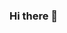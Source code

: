 ### Hi there 👋

<!--
**Geeth-Jayawardena/Geeth-Jayawardena** is a ✨ _special_ ✨ repository because its `README.md` (this file) appears on your GitHub profile.

Here are some ideas to get you started:

# 💫 About Me:
🔭 I'm Geeth Jayawardena, a third-year undergraduate student at the University of Westminster London, UK affiliated with the Informatics Institute of Technology (IIT).<br>👯 I’m looking to collaborate on software development projects.<br>🌱 I’m currently learning Python.<br>⚡ Fun fact: Write a code.


## 🌐 Socials:
[![Discord](https://img.shields.io/badge/Discord-%237289DA.svg?logo=discord&logoColor=white)](https://discord.gg/kavishkageeth#0262) [![Facebook](https://img.shields.io/badge/Facebook-%231877F2.svg?logo=Facebook&logoColor=white)](https://facebook.com/kavishka.geeth.5) [![Instagram](https://img.shields.io/badge/Instagram-%23E4405F.svg?logo=Instagram&logoColor=white)](https://instagram.com/kavishka_geeth) [![LinkedIn](https://img.shields.io/badge/LinkedIn-%230077B5.svg?logo=linkedin&logoColor=white)](https://linkedin.com/in/www.linkedin.com/in/kavishka-geeth-6a3b74222) [![Twitter](https://img.shields.io/badge/Twitter-%231DA1F2.svg?logo=Twitter&logoColor=white)](https://twitter.com/@KavishkaGeeth) 

# 💻 Tech Stack:
![C#](https://img.shields.io/badge/c%23-%23239120.svg?style=for-the-badge&logo=c-sharp&logoColor=white) ![CSS3](https://img.shields.io/badge/css3-%231572B6.svg?style=for-the-badge&logo=css3&logoColor=white) ![HTML5](https://img.shields.io/badge/html5-%23E34F26.svg?style=for-the-badge&logo=html5&logoColor=white) ![Java](https://img.shields.io/badge/java-%23ED8B00.svg?style=for-the-badge&logo=java&logoColor=white) ![JavaScript](https://img.shields.io/badge/javascript-%23323330.svg?style=for-the-badge&logo=javascript&logoColor=%23F7DF1E) ![Python](https://img.shields.io/badge/python-3670A0?style=for-the-badge&logo=python&logoColor=ffdd54) ![PHP](https://img.shields.io/badge/php-%23777BB4.svg?style=for-the-badge&logo=php&logoColor=white) ![Azure](https://img.shields.io/badge/azure-%230072C6.svg?style=for-the-badge&logo=azure-devops&logoColor=white) ![Google Cloud](https://img.shields.io/badge/Google%20Cloud-%234285F4.svg?style=for-the-badge&logo=google-cloud&logoColor=white) ![Bootstrap](https://img.shields.io/badge/bootstrap-%23563D7C.svg?style=for-the-badge&logo=bootstrap&logoColor=white) ![NodeJS](https://img.shields.io/badge/node.js-6DA55F?style=for-the-badge&logo=node.js&logoColor=white) ![React](https://img.shields.io/badge/react-%2320232a.svg?style=for-the-badge&logo=react&logoColor=%2361DAFB) ![Apache](https://img.shields.io/badge/apache-%23D42029.svg?style=for-the-badge&logo=apache&logoColor=white) ![MySQL](https://img.shields.io/badge/mysql-%2300f.svg?style=for-the-badge&logo=mysql&logoColor=white) ![MongoDB](https://img.shields.io/badge/MongoDB-%234ea94b.svg?style=for-the-badge&logo=mongodb&logoColor=white) ![Pandas](https://img.shields.io/badge/pandas-%23150458.svg?style=for-the-badge&logo=pandas&logoColor=white) ![NumPy](https://img.shields.io/badge/numpy-%23013243.svg?style=for-the-badge&logo=numpy&logoColor=white) ![LINUX](https://img.shields.io/badge/Linux-FCC624?style=for-the-badge&logo=linux&logoColor=black) ![Arduino](https://img.shields.io/badge/-Arduino-00979D?style=for-the-badge&logo=Arduino&logoColor=white)
# 📊 GitHub Stats:
![](https://github-readme-stats.vercel.app/api?username=Geeth-Jayawardena&theme=dark&hide_border=true&include_all_commits=false&count_private=true)<br/>
![](https://github-readme-streak-stats.herokuapp.com/?user=Geeth-Jayawardena&theme=dark&hide_border=true)<br/>
![](https://github-readme-stats.vercel.app/api/top-langs/?username=Geeth-Jayawardena&theme=dark&hide_border=true&include_all_commits=false&count_private=true&layout=compact)

## 🏆 GitHub Trophies
![](https://github-profile-trophy.vercel.app/?username=Geeth-Jayawardena&theme=radical&no-frame=true&no-bg=false&margin-w=4)

## 🐦 Latest Tweet
[![](https://gtce.itsvg.in/api?username=@KavishkaGeeth)](https://github.com/VishwaGauravIn/github-twitter-card-embed)

---
[![](https://visitcount.itsvg.in/api?id=Geeth-Jayawardena&icon=0&color=0)](https://visitcount.itsvg.in)

<!-- Proudly created with GPRM ( https://gprm.itsvg.in ) -->
